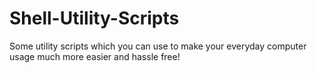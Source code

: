 # Shell-Utility-Scripts
Some utility scripts which you can use to make your everyday computer usage much more easier and hassle free!
